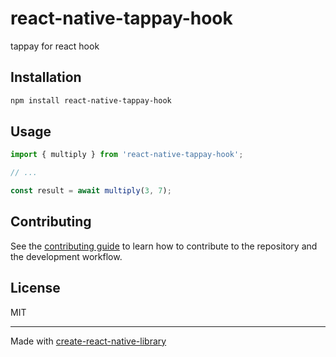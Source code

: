 # react-native-tappay-hook

tappay for react hook

## Installation

```sh
npm install react-native-tappay-hook
```

## Usage

```js
import { multiply } from 'react-native-tappay-hook';

// ...

const result = await multiply(3, 7);
```

## Contributing

See the [contributing guide](CONTRIBUTING.md) to learn how to contribute to the repository and the development workflow.

## License

MIT

---

Made with [create-react-native-library](https://github.com/callstack/react-native-builder-bob)
